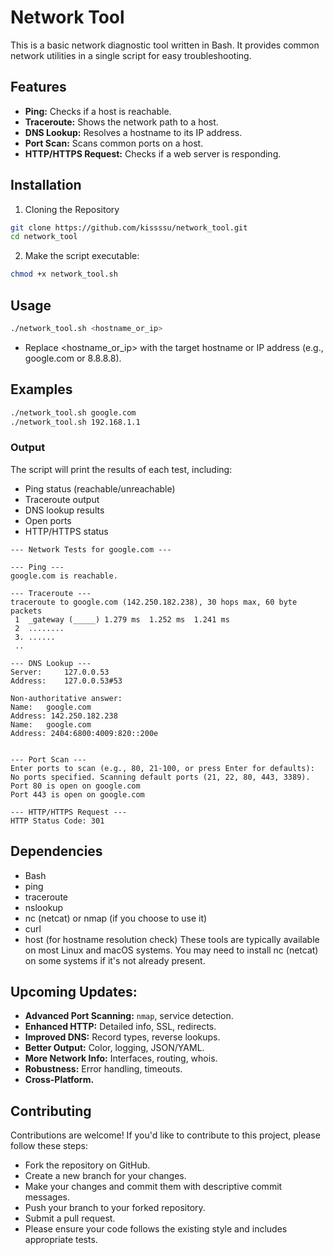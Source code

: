 # Network Tool

This is a basic network diagnostic tool written in Bash. It provides common network utilities in a single script for easy troubleshooting.

## Features

*   **Ping:** Checks if a host is reachable.
*   **Traceroute:** Shows the network path to a host.
*   **DNS Lookup:** Resolves a hostname to its IP address.
*   **Port Scan:** Scans common ports on a host.
*   **HTTP/HTTPS Request:** Checks if a web server is responding.

## Installation

1. Cloning the Repository

```Bash
git clone https://github.com/kissssu/network_tool.git
cd network_tool
```

2. Make the script executable:

```Bash
chmod +x network_tool.sh
```

## Usage

```bash
./network_tool.sh <hostname_or_ip>
```
- Replace <hostname_or_ip> with the target hostname or IP address (e.g., google.com or 8.8.8.8).

## Examples

```Bash
./network_tool.sh google.com
./network_tool.sh 192.168.1.1
```

### Output
The script will print the results of each test, including:
- Ping status (reachable/unreachable)
- Traceroute output
- DNS lookup results
- Open ports
- HTTP/HTTPS status

```
--- Network Tests for google.com ---

--- Ping ---
google.com is reachable.

--- Traceroute ---
traceroute to google.com (142.250.182.238), 30 hops max, 60 byte packets
 1  _gateway (_____) 1.279 ms  1.252 ms  1.241 ms
 2  ........
 3. ......
 ..

--- DNS Lookup ---
Server:		127.0.0.53
Address:	127.0.0.53#53

Non-authoritative answer:
Name:	google.com
Address: 142.250.182.238
Name:	google.com
Address: 2404:6800:4009:820::200e


--- Port Scan ---
Enter ports to scan (e.g., 80, 21-100, or press Enter for defaults): 
No ports specified. Scanning default ports (21, 22, 80, 443, 3389).
Port 80 is open on google.com
Port 443 is open on google.com

--- HTTP/HTTPS Request ---
HTTP Status Code: 301

```

## Dependencies
- Bash
- ping
- traceroute
- nslookup
- nc (netcat) or nmap (if you choose to use it)
- curl
- host (for hostname resolution check)
These tools are typically available on most Linux and macOS systems.  You may need to install nc (netcat) on some systems if it's not already present.

## Upcoming Updates:

* **Advanced Port Scanning:** `nmap`, service detection.
* **Enhanced HTTP:** Detailed info, SSL, redirects.
* **Improved DNS:** Record types, reverse lookups.
* **Better Output:** Color, logging, JSON/YAML.
* **More Network Info:** Interfaces, routing, whois.
* **Robustness:** Error handling, timeouts.
* **Cross-Platform.**

## Contributing
Contributions are welcome! If you'd like to contribute to this project, please follow these steps:
- Fork the repository on GitHub.
- Create a new branch for your changes.   
- Make your changes and commit them with descriptive commit messages.
- Push your branch to your forked repository.   
- Submit a pull request.
- Please ensure your code follows the existing style and includes appropriate tests.
